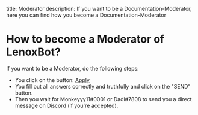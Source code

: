 title: Moderator
description: If you want to be a Documentation-Moderator, here you can find how you become a Documentation-Moderator

# How to become a Moderator of LenoxBot?

If you want to be a Moderator, do the following steps:

* You click on the button: [Apply](https://docs.google.com/forms/d/e/1FAIpQLSc48Vf2x0jQD6aZ2UINmPoGiWQcqlOzf83uW8SIw99GJa6rSA/closedform)
* You fill out all answers correctly and truthfully and click on the "SEND" button.
* Then you wait for Monkeyyy11#0001 or Dadi#7808 to send you a direct message on Discord (if you're accepted).
